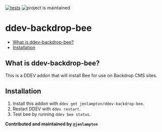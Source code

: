 [![tests](https://github.com/ddev/ddev-backdrop-bee/actions/workflows/tests.yml/badge.svg)](https://github.com/ddev/ddev-backdrop-bee/actions/workflows/tests.yml) ![project is maintained](https://img.shields.io/maintenance/yes/2024.svg)

# ddev-backdrop-bee <!-- omit in toc -->

* [What is ddev-backdrop-bee?](#what-is-ddev-backdrop-bee)
* [Installation](#getting-started)

## What is ddev-backdrop-bee?

This is a DDEV addon that will install Bee for use on Backdrop CMS sites.


## Installation

1. Install this addon with `ddev get jenlampton/ddev-backdrop-bee`.
2. Restart DDEV with `ddev restart`.
3. Test bee by running `ddev bee status`.


**Contributed and maintained by `@jenlampton`**
